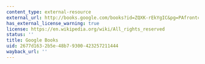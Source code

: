 ```yaml
---
content_type: external-resource
external_url: http://books.google.com/books?id=ZQXK-rEkYgIC&pg=PAfrontcover
has_external_license_warning: true
license: https://en.wikipedia.org/wiki/All_rights_reserved
status: ''
title: Google Books
uid: 2677d163-2b5e-48b7-9300-423257211444
wayback_url: ''
---
```

